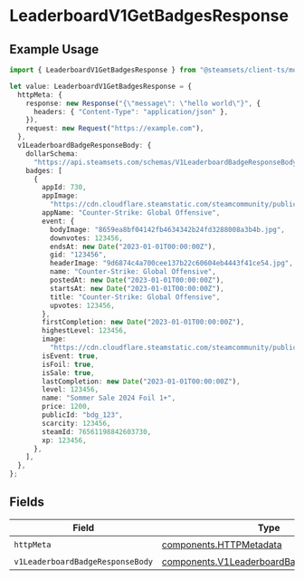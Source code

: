 # LeaderboardV1GetBadgesResponse

## Example Usage

```typescript
import { LeaderboardV1GetBadgesResponse } from "@steamsets/client-ts/models/operations";

let value: LeaderboardV1GetBadgesResponse = {
  httpMeta: {
    response: new Response("{\"message\": \"hello world\"}", {
      headers: { "Content-Type": "application/json" },
    }),
    request: new Request("https://example.com"),
  },
  v1LeaderboardBadgeResponseBody: {
    dollarSchema:
      "https://api.steamsets.com/schemas/V1LeaderboardBadgeResponseBody.json",
    badges: [
      {
        appId: 730,
        appImage:
          "https://cdn.cloudflare.steamstatic.com/steamcommunity/public/images/apps/730/a1a2f9f3f4c0c2b1f8d3a4e5f6d7e8f9.jpg",
        appName: "Counter-Strike: Global Offensive",
        event: {
          bodyImage: "8659ea8bf04142fb4634342b24fd3288008a3b4b.jpg",
          downvotes: 123456,
          endsAt: new Date("2023-01-01T00:00:00Z"),
          gid: "123456",
          headerImage: "9d6874c4a700cee137b22c60604eb4443f41ce54.jpg",
          name: "Counter-Strike: Global Offensive",
          postedAt: new Date("2023-01-01T00:00:00Z"),
          startsAt: new Date("2023-01-01T00:00:00Z"),
          title: "Counter-Strike: Global Offensive",
          upvotes: 123456,
        },
        firstCompletion: new Date("2023-01-01T00:00:00Z"),
        highestLevel: 123456,
        image:
          "https://cdn.cloudflare.steamstatic.com/steamcommunity/public/images/items/2861690/088ef3b86f9529b031929eab0a2e60bf30d1b904.png",
        isEvent: true,
        isFoil: true,
        isSale: true,
        lastCompletion: new Date("2023-01-01T00:00:00Z"),
        level: 123456,
        name: "Sommer Sale 2024 Foil 1+",
        price: 1200,
        publicId: "bdg_123",
        scarcity: 123456,
        steamId: 76561198842603730,
        xp: 123456,
      },
    ],
  },
};
```

## Fields

| Field                                                                                                  | Type                                                                                                   | Required                                                                                               | Description                                                                                            |
| ------------------------------------------------------------------------------------------------------ | ------------------------------------------------------------------------------------------------------ | ------------------------------------------------------------------------------------------------------ | ------------------------------------------------------------------------------------------------------ |
| `httpMeta`                                                                                             | [components.HTTPMetadata](../../models/components/httpmetadata.md)                                     | :heavy_check_mark:                                                                                     | N/A                                                                                                    |
| `v1LeaderboardBadgeResponseBody`                                                                       | [components.V1LeaderboardBadgeResponseBody](../../models/components/v1leaderboardbadgeresponsebody.md) | :heavy_minus_sign:                                                                                     | OK                                                                                                     |